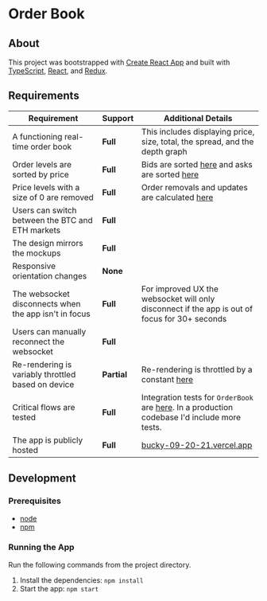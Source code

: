 # Order Book

## About

This project was bootstrapped with [Create React App](https://github.com/facebook/create-react-app) and built with [TypeScript](https://www.typescriptlang.org/), [React](https://reactjs.org/), and [Redux](https://redux.js.org/).

## Requirements

| Requirement                                           | Support     | Additional Details                                                                                                                                                                                                                                                |
| ----------------------------------------------------- | ----------- | ----------------------------------------------------------------------------------------------------------------------------------------------------------------------------------------------------------------------------------------------------------------- |
| A functioning real-time order book                    | **Full**    | This includes displaying price, size, total, the spread, and the depth graph                                                                                                                                                                                      |
| Order levels are sorted by price                      | **Full**    | Bids are sorted [here](https://github.com/BuckyMaler/bucky-09-20-21/blob/master/src/features/order-book/orderBookSlice.ts#L34) and asks are sorted [here](https://github.com/BuckyMaler/bucky-09-20-21/blob/master/src/features/order-book/orderBookSlice.ts#L39) |
| Price levels with a size of 0 are removed             | **Full**    | Order removals and updates are calculated [here](https://github.com/BuckyMaler/bucky-09-20-21/blob/master/src/features/order-book/orderBookSlice.ts#L121)                                                                                                         |
| Users can switch between the BTC and ETH markets      | **Full**    |                                                                                                                                                                                                                                                                   |
| The design mirrors the mockups                        | **Full**    |                                                                                                                                                                                                                                                                   |
| Responsive orientation changes                        | **None**    |                                                                                                                                                                                                                                                                   |
| The websocket disconnects when the app isn't in focus | **Full**    | For improved UX the websocket will only disconnect if the app is out of focus for 30+ seconds                                                                                                                                                                     |
| Users can manually reconnect the websocket            | **Full**    |                                                                                                                                                                                                                                                                   |
| Re-rendering is variably throttled based on device    | **Partial** | Re-rendering is throttled by a constant [here](https://github.com/BuckyMaler/bucky-09-20-21/blob/master/src/app/store.ts#L24)                                                                                                                                     |
| Critical flows are tested                             | **Full**    | Integration tests for `OrderBook` are [here](https://github.com/BuckyMaler/bucky-09-20-21/blob/master/src/features/order-book/containers/OrderBook.test.tsx). In a production codebase I'd include more tests.                                                    |
| The app is publicly hosted                            | **Full**    | [bucky-09-20-21.vercel.app](bucky-09-20-21.vercel.app)                                                                                                                                                                                                            |

## Development

### Prerequisites

- [node](https://nodejs.org/en/download/)
- [npm](https://docs.npmjs.com/downloading-and-installing-node-js-and-npm)

### Running the App

Run the following commands from the project directory.

1. Install the dependencies: `npm install`
2. Start the app: `npm start`

